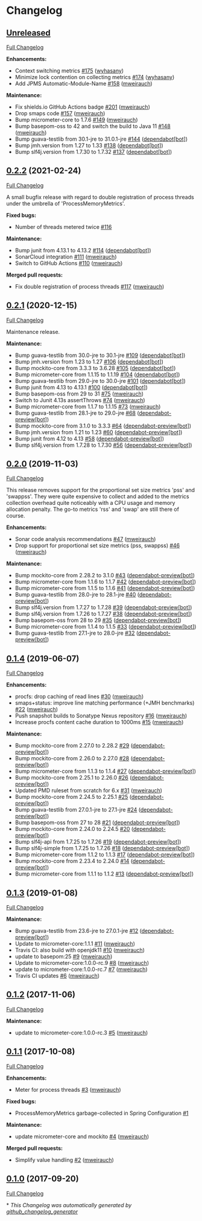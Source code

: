 # Changelog

## [Unreleased](https://github.com/mweirauch/micrometer-jvm-extras/tree/HEAD)

[Full Changelog](https://github.com/mweirauch/micrometer-jvm-extras/compare/0.2.2...HEAD)

**Enhancements:**

- Context switching metrics [\#175](https://github.com/mweirauch/micrometer-jvm-extras/pull/175) ([wyhasany](https://github.com/wyhasany))
- Minimize lock contention on collecting metrics [\#174](https://github.com/mweirauch/micrometer-jvm-extras/pull/174) ([wyhasany](https://github.com/wyhasany))
- Add JPMS Automatic-Module-Name [\#158](https://github.com/mweirauch/micrometer-jvm-extras/pull/158) ([mweirauch](https://github.com/mweirauch))

**Maintenance:**

- Fix shields.io GitHub Actions badge [\#201](https://github.com/mweirauch/micrometer-jvm-extras/pull/201) ([mweirauch](https://github.com/mweirauch))
- Drop smaps code [\#157](https://github.com/mweirauch/micrometer-jvm-extras/pull/157) ([mweirauch](https://github.com/mweirauch))
- Bump micrometer-core to 1.7.6 [\#149](https://github.com/mweirauch/micrometer-jvm-extras/pull/149) ([mweirauch](https://github.com/mweirauch))
- Bump basepom-oss to 42 and switch the build to Java 11 [\#148](https://github.com/mweirauch/micrometer-jvm-extras/pull/148) ([mweirauch](https://github.com/mweirauch))
- Bump guava-testlib from 30.1-jre to 31.0.1-jre [\#144](https://github.com/mweirauch/micrometer-jvm-extras/pull/144) ([dependabot[bot]](https://github.com/apps/dependabot))
- Bump jmh.version from 1.27 to 1.33 [\#138](https://github.com/mweirauch/micrometer-jvm-extras/pull/138) ([dependabot[bot]](https://github.com/apps/dependabot))
- Bump slf4j.version from 1.7.30 to 1.7.32 [\#137](https://github.com/mweirauch/micrometer-jvm-extras/pull/137) ([dependabot[bot]](https://github.com/apps/dependabot))

## [0.2.2](https://github.com/mweirauch/micrometer-jvm-extras/tree/0.2.2) (2021-02-24)

[Full Changelog](https://github.com/mweirauch/micrometer-jvm-extras/compare/0.2.1...0.2.2)

A small bugfix release with regard to double registration of process threads under the umbrella of 'ProcessMemoryMetrics'.

**Fixed bugs:**

- Number of threads metered twice [\#116](https://github.com/mweirauch/micrometer-jvm-extras/issues/116)

**Maintenance:**

- Bump junit from 4.13.1 to 4.13.2 [\#114](https://github.com/mweirauch/micrometer-jvm-extras/pull/114) ([dependabot[bot]](https://github.com/apps/dependabot))
- SonarCloud integration [\#111](https://github.com/mweirauch/micrometer-jvm-extras/pull/111) ([mweirauch](https://github.com/mweirauch))
- Switch to GitHub Actions [\#110](https://github.com/mweirauch/micrometer-jvm-extras/pull/110) ([mweirauch](https://github.com/mweirauch))

**Merged pull requests:**

- Fix double registration of process threads [\#117](https://github.com/mweirauch/micrometer-jvm-extras/pull/117) ([mweirauch](https://github.com/mweirauch))

## [0.2.1](https://github.com/mweirauch/micrometer-jvm-extras/tree/0.2.1) (2020-12-15)

[Full Changelog](https://github.com/mweirauch/micrometer-jvm-extras/compare/0.2.0...0.2.1)

Maintenance release.

**Maintenance:**

- Bump guava-testlib from 30.0-jre to 30.1-jre [\#109](https://github.com/mweirauch/micrometer-jvm-extras/pull/109) ([dependabot[bot]](https://github.com/apps/dependabot))
- Bump jmh.version from 1.23 to 1.27 [\#106](https://github.com/mweirauch/micrometer-jvm-extras/pull/106) ([dependabot[bot]](https://github.com/apps/dependabot))
- Bump mockito-core from 3.3.3 to 3.6.28 [\#105](https://github.com/mweirauch/micrometer-jvm-extras/pull/105) ([dependabot[bot]](https://github.com/apps/dependabot))
- Bump micrometer-core from 1.1.15 to 1.1.19 [\#104](https://github.com/mweirauch/micrometer-jvm-extras/pull/104) ([dependabot[bot]](https://github.com/apps/dependabot))
- Bump guava-testlib from 29.0-jre to 30.0-jre [\#101](https://github.com/mweirauch/micrometer-jvm-extras/pull/101) ([dependabot[bot]](https://github.com/apps/dependabot))
- Bump junit from 4.13 to 4.13.1 [\#100](https://github.com/mweirauch/micrometer-jvm-extras/pull/100) ([dependabot[bot]](https://github.com/apps/dependabot))
- Bump basepom-oss from 29 to 31 [\#75](https://github.com/mweirauch/micrometer-jvm-extras/pull/75) ([mweirauch](https://github.com/mweirauch))
- Switch to Junit 4.13s assertThrows [\#74](https://github.com/mweirauch/micrometer-jvm-extras/pull/74) ([mweirauch](https://github.com/mweirauch))
- Bump micrometer-core from 1.1.7 to 1.1.15 [\#73](https://github.com/mweirauch/micrometer-jvm-extras/pull/73) ([mweirauch](https://github.com/mweirauch))
- Bump guava-testlib from 28.1-jre to 29.0-jre [\#68](https://github.com/mweirauch/micrometer-jvm-extras/pull/68) ([dependabot-preview[bot]](https://github.com/apps/dependabot-preview))
- Bump mockito-core from 3.1.0 to 3.3.3 [\#64](https://github.com/mweirauch/micrometer-jvm-extras/pull/64) ([dependabot-preview[bot]](https://github.com/apps/dependabot-preview))
- Bump jmh.version from 1.21 to 1.23 [\#60](https://github.com/mweirauch/micrometer-jvm-extras/pull/60) ([dependabot-preview[bot]](https://github.com/apps/dependabot-preview))
- Bump junit from 4.12 to 4.13 [\#58](https://github.com/mweirauch/micrometer-jvm-extras/pull/58) ([dependabot-preview[bot]](https://github.com/apps/dependabot-preview))
- Bump slf4j.version from 1.7.28 to 1.7.30 [\#56](https://github.com/mweirauch/micrometer-jvm-extras/pull/56) ([dependabot-preview[bot]](https://github.com/apps/dependabot-preview))

## [0.2.0](https://github.com/mweirauch/micrometer-jvm-extras/tree/0.2.0) (2019-11-03)

[Full Changelog](https://github.com/mweirauch/micrometer-jvm-extras/compare/0.1.4...0.2.0)

This release removes support for the proportional set size metrics 'pss' and 'swappss'. They were quite expensive to collect and added to the metrics collection overhead quite noticeably with a CPU usage and memory allocation penalty. The go-to metrics 'rss' and 'swap' are still there of course.


**Enhancements:**

- Sonar code analysis recommendations [\#47](https://github.com/mweirauch/micrometer-jvm-extras/pull/47) ([mweirauch](https://github.com/mweirauch))
- Drop support for proportional set size metrics \(pss, swappss\) [\#46](https://github.com/mweirauch/micrometer-jvm-extras/pull/46) ([mweirauch](https://github.com/mweirauch))

**Maintenance:**

- Bump mockito-core from 2.28.2 to 3.1.0 [\#43](https://github.com/mweirauch/micrometer-jvm-extras/pull/43) ([dependabot-preview[bot]](https://github.com/apps/dependabot-preview))
- Bump micrometer-core from 1.1.6 to 1.1.7 [\#42](https://github.com/mweirauch/micrometer-jvm-extras/pull/42) ([dependabot-preview[bot]](https://github.com/apps/dependabot-preview))
- Bump micrometer-core from 1.1.5 to 1.1.6 [\#41](https://github.com/mweirauch/micrometer-jvm-extras/pull/41) ([dependabot-preview[bot]](https://github.com/apps/dependabot-preview))
- Bump guava-testlib from 28.0-jre to 28.1-jre [\#40](https://github.com/mweirauch/micrometer-jvm-extras/pull/40) ([dependabot-preview[bot]](https://github.com/apps/dependabot-preview))
- Bump slf4j.version from 1.7.27 to 1.7.28 [\#39](https://github.com/mweirauch/micrometer-jvm-extras/pull/39) ([dependabot-preview[bot]](https://github.com/apps/dependabot-preview))
- Bump slf4j.version from 1.7.26 to 1.7.27 [\#38](https://github.com/mweirauch/micrometer-jvm-extras/pull/38) ([dependabot-preview[bot]](https://github.com/apps/dependabot-preview))
- Bump basepom-oss from 28 to 29 [\#35](https://github.com/mweirauch/micrometer-jvm-extras/pull/35) ([dependabot-preview[bot]](https://github.com/apps/dependabot-preview))
- Bump micrometer-core from 1.1.4 to 1.1.5 [\#33](https://github.com/mweirauch/micrometer-jvm-extras/pull/33) ([dependabot-preview[bot]](https://github.com/apps/dependabot-preview))
- Bump guava-testlib from 27.1-jre to 28.0-jre [\#32](https://github.com/mweirauch/micrometer-jvm-extras/pull/32) ([dependabot-preview[bot]](https://github.com/apps/dependabot-preview))

## [0.1.4](https://github.com/mweirauch/micrometer-jvm-extras/tree/0.1.4) (2019-06-07)

[Full Changelog](https://github.com/mweirauch/micrometer-jvm-extras/compare/0.1.3...0.1.4)

**Enhancements:**

- procfs: drop caching of read lines [\#30](https://github.com/mweirauch/micrometer-jvm-extras/pull/30) ([mweirauch](https://github.com/mweirauch))
- smaps+status: improve line matching performance \(+JMH benchmarks\) [\#22](https://github.com/mweirauch/micrometer-jvm-extras/pull/22) ([mweirauch](https://github.com/mweirauch))
- Push snapshot builds to Sonatype Nexus repository [\#16](https://github.com/mweirauch/micrometer-jvm-extras/pull/16) ([mweirauch](https://github.com/mweirauch))
- Increase procfs content cache duration to 1000ms [\#15](https://github.com/mweirauch/micrometer-jvm-extras/pull/15) ([mweirauch](https://github.com/mweirauch))

**Maintenance:**

- Bump mockito-core from 2.27.0 to 2.28.2 [\#29](https://github.com/mweirauch/micrometer-jvm-extras/pull/29) ([dependabot-preview[bot]](https://github.com/apps/dependabot-preview))
- Bump mockito-core from 2.26.0 to 2.27.0 [\#28](https://github.com/mweirauch/micrometer-jvm-extras/pull/28) ([dependabot-preview[bot]](https://github.com/apps/dependabot-preview))
- Bump micrometer-core from 1.1.3 to 1.1.4 [\#27](https://github.com/mweirauch/micrometer-jvm-extras/pull/27) ([dependabot-preview[bot]](https://github.com/apps/dependabot-preview))
- Bump mockito-core from 2.25.1 to 2.26.0 [\#26](https://github.com/mweirauch/micrometer-jvm-extras/pull/26) ([dependabot-preview[bot]](https://github.com/apps/dependabot-preview))
- Updated PMD ruleset from scratch for 6.x [\#31](https://github.com/mweirauch/micrometer-jvm-extras/pull/31) ([mweirauch](https://github.com/mweirauch))
- Bump mockito-core from 2.24.5 to 2.25.1 [\#25](https://github.com/mweirauch/micrometer-jvm-extras/pull/25) ([dependabot-preview[bot]](https://github.com/apps/dependabot-preview))
- Bump guava-testlib from 27.0.1-jre to 27.1-jre [\#24](https://github.com/mweirauch/micrometer-jvm-extras/pull/24) ([dependabot-preview[bot]](https://github.com/apps/dependabot-preview))
- Bump basepom-oss from 27 to 28 [\#21](https://github.com/mweirauch/micrometer-jvm-extras/pull/21) ([dependabot-preview[bot]](https://github.com/apps/dependabot-preview))
- Bump mockito-core from 2.24.0 to 2.24.5 [\#20](https://github.com/mweirauch/micrometer-jvm-extras/pull/20) ([dependabot-preview[bot]](https://github.com/apps/dependabot-preview))
- Bump slf4j-api from 1.7.25 to 1.7.26 [\#19](https://github.com/mweirauch/micrometer-jvm-extras/pull/19) ([dependabot-preview[bot]](https://github.com/apps/dependabot-preview))
- Bump slf4j-simple from 1.7.25 to 1.7.26 [\#18](https://github.com/mweirauch/micrometer-jvm-extras/pull/18) ([dependabot-preview[bot]](https://github.com/apps/dependabot-preview))
- Bump micrometer-core from 1.1.2 to 1.1.3 [\#17](https://github.com/mweirauch/micrometer-jvm-extras/pull/17) ([dependabot-preview[bot]](https://github.com/apps/dependabot-preview))
- Bump mockito-core from 2.23.4 to 2.24.0 [\#14](https://github.com/mweirauch/micrometer-jvm-extras/pull/14) ([dependabot-preview[bot]](https://github.com/apps/dependabot-preview))
- Bump micrometer-core from 1.1.1 to 1.1.2 [\#13](https://github.com/mweirauch/micrometer-jvm-extras/pull/13) ([dependabot-preview[bot]](https://github.com/apps/dependabot-preview))

## [0.1.3](https://github.com/mweirauch/micrometer-jvm-extras/tree/0.1.3) (2019-01-08)

[Full Changelog](https://github.com/mweirauch/micrometer-jvm-extras/compare/0.1.2...0.1.3)

**Maintenance:**

- Bump guava-testlib from 23.6-jre to 27.0.1-jre [\#12](https://github.com/mweirauch/micrometer-jvm-extras/pull/12) ([dependabot-preview[bot]](https://github.com/apps/dependabot-preview))
- Update to micrometer-core:1.1.1 [\#11](https://github.com/mweirauch/micrometer-jvm-extras/pull/11) ([mweirauch](https://github.com/mweirauch))
- Travis CI: also build with openjdk11 [\#10](https://github.com/mweirauch/micrometer-jvm-extras/pull/10) ([mweirauch](https://github.com/mweirauch))
- update to basepom:25 [\#9](https://github.com/mweirauch/micrometer-jvm-extras/pull/9) ([mweirauch](https://github.com/mweirauch))
- Update to micrometer-core:1.0.0-rc.9 [\#8](https://github.com/mweirauch/micrometer-jvm-extras/pull/8) ([mweirauch](https://github.com/mweirauch))
- update to micrometer-core:1.0.0-rc.7 [\#7](https://github.com/mweirauch/micrometer-jvm-extras/pull/7) ([mweirauch](https://github.com/mweirauch))
- Travis CI updates [\#6](https://github.com/mweirauch/micrometer-jvm-extras/pull/6) ([mweirauch](https://github.com/mweirauch))

## [0.1.2](https://github.com/mweirauch/micrometer-jvm-extras/tree/0.1.2) (2017-11-06)

[Full Changelog](https://github.com/mweirauch/micrometer-jvm-extras/compare/0.1.1...0.1.2)

**Maintenance:**

- update to micrometer-core:1.0.0-rc.3 [\#5](https://github.com/mweirauch/micrometer-jvm-extras/pull/5) ([mweirauch](https://github.com/mweirauch))

## [0.1.1](https://github.com/mweirauch/micrometer-jvm-extras/tree/0.1.1) (2017-10-08)

[Full Changelog](https://github.com/mweirauch/micrometer-jvm-extras/compare/0.1.0...0.1.1)

**Enhancements:**

- Meter for process threads [\#3](https://github.com/mweirauch/micrometer-jvm-extras/pull/3) ([mweirauch](https://github.com/mweirauch))

**Fixed bugs:**

- ProcessMemoryMetrics garbage-collected in Spring Configuration [\#1](https://github.com/mweirauch/micrometer-jvm-extras/issues/1)

**Maintenance:**

- update micrometer-core and mockito [\#4](https://github.com/mweirauch/micrometer-jvm-extras/pull/4) ([mweirauch](https://github.com/mweirauch))

**Merged pull requests:**

- Simplify value handling [\#2](https://github.com/mweirauch/micrometer-jvm-extras/pull/2) ([mweirauch](https://github.com/mweirauch))

## [0.1.0](https://github.com/mweirauch/micrometer-jvm-extras/tree/0.1.0) (2017-09-20)

[Full Changelog](https://github.com/mweirauch/micrometer-jvm-extras/compare/32e6a76ced2684420fce441e98b50d84d7b5ec3f...0.1.0)



\* *This Changelog was automatically generated by [github_changelog_generator](https://github.com/github-changelog-generator/github-changelog-generator)*
